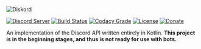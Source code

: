 ![Diskord](https://serebit.com/assets/images/diskord-banner-nopad.svg) 

[![Discord Server](https://discordapp.com/api/guilds/450082907185479700/widget.png?style=shield)](https://discord.gg/27trEwn)
[![Build Status](https://gitlab.com/serebit/diskord/badges/branch/build.svg)](https://gitlab.com/serebit/diskord/pipelines)
[![Codacy Grade](https://api.codacy.com/project/badge/Grade/3b77ed4c3b844b56909b6e5084d43aa1)](https://www.codacy.com/app/serebit/diskord)
[![License](https://img.shields.io/github/license/serebit/diskord.svg)](https://github.com/serebit/diskord/tree/master/LICENSE.md)
[![Donate](https://img.shields.io/badge/Donate-PayPal-blue.svg)](https://paypal.me/gdeadshot)

An implementation of the Discord API written entirely in Kotlin. **This project is in the beginning stages, and thus is not ready for use with bots.**
